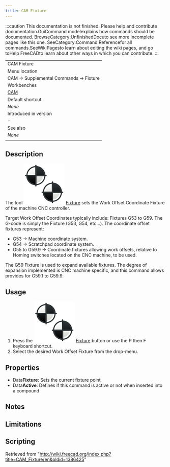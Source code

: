 ```yaml
---
title: CAM Fixture
---
```


:::caution
This documentation is not finished. Please help and contribute documentation.GuiCommand modelexplains how commands should be documented. BrowseCategory:UnfinishedDocuto see more incomplete pages like this one. SeeCategory:Command Referencefor all commands.SeeWikiPagesto learn about editing the wiki pages, and go toHelp FreeCADto learn about other ways in which you can contribute.
:::

|                                       |
| ------------------------------------- |
| CAM Fixture                           |
| Menu location                         |
| CAM → Supplemental Commands → Fixture |
| Workbenches                           |
| [CAM](/CAM_Workbench "CAM Workbench") |
| Default shortcut                      |
| _None_                                |
| Introduced in version                 |
| -                                     |
| See also                              |
| _None_                                |
|                                       |

## Description

The tool ![](/src/assets/images/CAM_Fixture.svg) [Fixture](/CAM_Fixture "CAM Fixture") sets the Work Offset Coordinate Fixture of the machine CNC controller.

Target Work Offset Coordinates typically include: Fixtures G53 to G59. The G-code is simply the Fixture (G53, G54, etc...). The coordinate offset fixtures represent:

- G53 → Machine coordinate system.
- G54 → Scratchpad coordinate system.
- G55 to G59.9 → Coordinate fixtures allowing work offsets, relative to Homing switches located on the CNC machine, to be used.

The G59 Fixture is used to expand available fixtures. The degree of expansion implemented is CNC machine specific, and this command allows provides for G59.1 to G59.9.

## Usage

1. Press the ![](/src/assets/images/CAM_Fixture.svg) [Fixture](/CAM_Fixture "CAM Fixture") button or use the P then F keyboard shortcut.
2. Select the desired Work Offset Fixture from the drop-menu.

## Properties

- Data**Fixture**: Sets the current fixture point
- Data**Active**: Defines if this command is active or not when inserted into a compound

## Notes

## Limitations

## Scripting

Retrieved from "<http://wiki.freecad.org/index.php?title=CAM_Fixture/en&oldid=1386425>"
